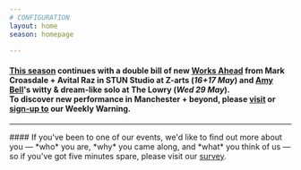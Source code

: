 ```yaml
---
# CONFIGURATION
layout: home
season: homepage

---
```

#### [This season](/current/2019-springsummer) continues with a double bill of new [Works Ahead](/current/2019-worksahead) from Mark Croasdale + Avital Raz in STUN Studio at Z-arts (*16+17 May*) and [Amy Bell](/current/2019-springsummer/bell)'s witty & dream-like solo at The Lowry (*Wed 29 May*).<br>To discover new performance in Manchester + beyond, please <a href="http://wordofwarning.posthaven.com" target="_blank">visit</a> or <a href="http://eepurl.com/i_Odb" target="_blank">sign-up to</a> our Weekly Warning.          
<hr>               
#### If you've been to one of our events, we'd like to find out more about you — *who* you are, *why* you came along, and *what* you think of us — so if you've got five minutes spare, please visit our <a href="http://research.audiencesurveys.org/s.asp?k=152950990710" target="_blank">survey</a>.
